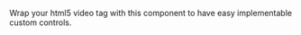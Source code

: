 Wrap your html5 video tag with this component to have easy implementable custom controls.

<rv-example-tabs handle="video-component">
<template type="single-html-file">
<rv-video class="embed-responsive embed-responsive-21by9">
  <video playsinline webkit-playsinline autoplay muted loop class="embed-responsive-item">
    <source src="https://jumplink.eu/storage/app/media/spring_blender_open_movie_1080p.mp4" type="video/mp4">
    <span >
      Your browser does not support the video tag.
    </span>
  </video>
  <div rv-hide="controls" class="video-custom-controls">
    <bs4-icon rv-hide="muted" rv-on-click="toggleMute" size="50" class="video-volume-high" src="{{ 'icon_volume-high_alt.svg' | asset_url }}">
    </bs4-icon>
    <bs4-icon rv-show="muted" rv-on-click="toggleMute" size="50" class="video-volume-mute" src="{{ 'icon_vol-mute_alt.svg' | asset_url }}">
    </bs4-icon>
  </div>
  <bs4-icon rv-class-default-controls-visible="controls" rv-on-click="toggleControls" direction="right" size="50" class="video-default-controls-show" src="{{ 'icon_adjust.svg' | asset_url }}">
  </bs4-icon>
</rv-video>
</template>
</rv-example-tabs>
